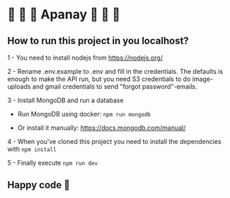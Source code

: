 # **🌱 🦕 🌿 Apanay 🌱 🦕 🌿**

## How to run this project in you localhost?

1 - You need to install nodejs from https://nodejs.org/

2 - Rename .env.example to .env and fill in the credentials.
The defaults is enough to make the API run, but you need S3 credentials to do image-uploads and gmail credentials to send "forgot password"-emails.

3 - Install MongoDB and run a database

- Run MongoDB using docker: `npm run mongodb`

- Or install it manually: https://docs.mongodb.com/manual/

4 - When you've cloned this project you need to install the dependencies with `npm install`

5 - Finally execute `npm run dev`

## Happy code 🍻 <br>
